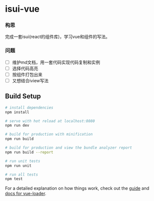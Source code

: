 # isui-vue

### 构思

完成一套isui(react的组件库)，学习vue和组件的写法。

### 问题

- [ ] 维护md文档，用一套代码实现代码复制和实例
- [ ] 选择代码高亮
- [ ] 按组件打包出来
- [ ] 又想结合iview写法

## Build Setup

``` bash
# install dependencies
npm install

# serve with hot reload at localhost:8080
npm run dev

# build for production with minification
npm run build

# build for production and view the bundle analyzer report
npm run build --report

# run unit tests
npm run unit

# run all tests
npm test
```

For a detailed explanation on how things work, check out the [guide](http://vuejs-templates.github.io/webpack/) and [docs for vue-loader](http://vuejs.github.io/vue-loader).
